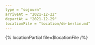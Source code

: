 ```yaml
---
type = "sojourn"
arriveAt = "2021-12-22"
departAt = "2021-12-29"
locationFile = "location/de-berlin.md"
---
```


{% locationPartial file=$locationFile /%} 
